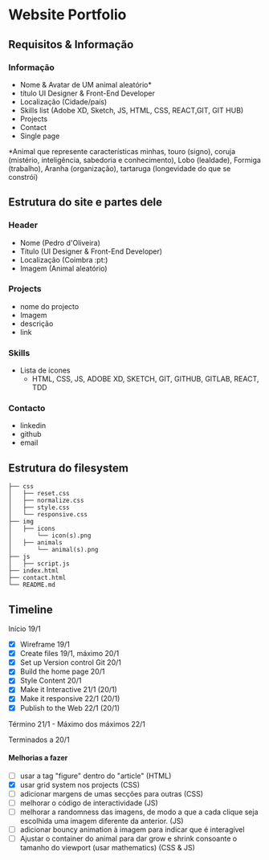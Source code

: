 # Website Portfolio



## Requisitos & Informação

### Informação

- Nome & Avatar de UM animal aleatório*
- título UI Designer & Front-End Developer
- Localização (Cidade/país)
- Skills list (Adobe XD, Sketch, JS, HTML, CSS, REACT,GIT, GIT HUB)
- Projects
- Contact
- Single page

*Animal que represente características minhas, touro (signo), coruja (mistério, inteligência, sabedoria e conhecimento), Lobo (lealdade), Formiga (trabalho), Aranha (organização), tartaruga (longevidade do que se constrói)



## Estrutura do site e partes dele

### Header

- Nome (Pedro d'Oliveira)
- Título (UI Designer & Front-End Developer)
- Localização (Coimbra :pt:)
- Imagem (Animal aleatório)

### Projects

- nome do projecto
- Imagem
- descrição
- link

### Skills

- Lista de ícones
  - HTML, CSS, JS, ADOBE XD, SKETCH, GIT, GITHUB, GITLAB, REACT, TDD

### Contacto

- linkedin
- github
- email



## Estrutura do filesystem

```
├── css
│   ├── reset.css
│   ├── normalize.css
│   ├── style.css
│   └── responsive.css
├── img
│   ├── icons
│   	└── icon(s).png
│   ├── animals
│   	└── animal(s).png
├── js
│   ├── script.js
├── index.html
├── contact.html
└── README.md
```



## Timeline

Início 19/1

- [x] Wireframe 19/1
- [x] Create files 19/1, máximo 20/1
- [x] Set up Version control Git 20/1
- [x] Build the home page 20/1
- [x] Style Content 20/1
- [x] Make it Interactive 21/1 (20/1)
- [x] Make it responsive 22/1 (20/1)
- [x] Publish to the Web 22/1 (20/1)

Término 21/1 - Máximo dos máximos 22/1

Terminados a 20/1





#### Melhorias a fazer

- [ ] usar a tag "figure" dentro do "article"  (HTML)
- [x] usar grid system nos projects (CSS)
- [ ] adicionar margens de umas secções para outras (CSS)
- [ ] melhorar o código de interactividade (JS)
- [ ] melhorar a randomness das imagens, de modo a que a cada clique seja escolhida uma imagem diferente da anterior. (JS)
- [ ] adicionar bouncy animation à imagem para indicar que é interagível
- [ ] Ajustar o container do animal para dar grow e shrink consoante o tamanho do viewport (usar mathematics) (CSS & JS)
